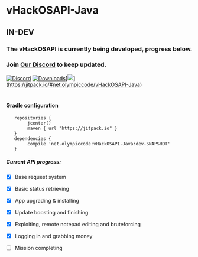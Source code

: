 
# vHackOSAPI-Java

## IN-DEV
### The vHackOSAPI is currently being developed, progress below.
### Join [Our Discord](https://discord.gg/52MtBDp) to keep updated.
[![Discord](https://img.shields.io/badge/Chat-%20on%20Discord-738bd7.svg?style=flat-square)](https://discord.gg/52MtBDp) [![Downloads](https://img.shields.io/github/downloads/OlympicCode/vHackAPI-Java/total.svg?style=flat-square)]()[![](https://jitpack.io/v/net.olympiccode/vHackOSAPI-Java.svg?style=flat-square)] (https://jitpack.io/#net.olympiccode/vHackOSAPI-Java)
#
#### Gradle configuration
```
   repositories {
        jcenter()
        maven { url "https://jitpack.io" }
   }
   dependencies {
        compile 'net.olympiccode:vHackOSAPI-Java:dev-SNAPSHOT'
   }
```
##### Current API progress:
- [x] Base request system
- [x] Basic status retrieving
- [X] App upgrading & installing 
- [X] Update boosting and finishing
- [X] Exploiting, remote notepad editing and bruteforcing
- [X] Logging in and grabbing money
- [ ] Mission completing

